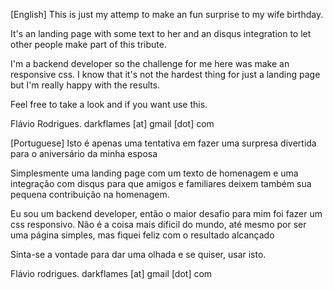 [English]
This is just my attemp to make an fun surprise to my wife birthday.

It's an landing page with some text to her and an disqus integration to let other people make part of this tribute.

I'm a backend developer so the challenge for me here was make an responsive css. I know that it's not the hardest thing for just a landing page but I'm really happy with the results.

Feel free to take a look and if you want use this.

Flávio Rodrigues. darkflames [at] gmail [dot] com

[Portuguese]
Isto é apenas uma tentativa em fazer uma surpresa divertida para o aniversário da minha esposa

Simplesmente uma landing page com um texto de homenagem e uma integração com disqus para que amigos e familiares deixem também sua pequena contribuição na homenagem.

Eu sou um backend developer, então o maior desafio para mim foi fazer um css responsivo. Não é a coisa mais dificil do mundo, até mesmo por ser uma página simples, mas fiquei feliz com o resultado alcançado

Sinta-se a vontade para dar uma olhada e se quiser, usar isto.

Flávio rodrigues. darkflames [at] gmail [dot] com
